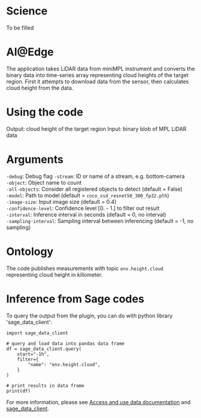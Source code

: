 # Science
To be filled

# AI@Edge
The application takes LiDAR data from miniMPL instrument and converts the binary data into time-series array representing cloud heights of the target region. First it attempts to download data from the sensor, then calculates cloud height from the data.

# Using the code
Output: cloud height of the target region
Input: binary blob of MPL LiDAR data

# Arguments
   `-debug`: Debug flag
   `-stream`: ID or name of a stream, e.g. bottom-camera  
   `-object`: Object name to count  
   `-all-objects`: Consider all registered objects to detect (default = False)  
   `-model`: Path to model (default = `coco_ssd_resnet50_300_fp32.pth`)  
   `-image-size`: Input image size (default = 0.4)  
   `-confidence-level`: Confidence level [0. - 1.] to filter out result  
   `-interval`: Inference interval in seconds (default = 0, no interval)  
   `-sampling-interval`: Sampling interval between inferencing (default = -1, no sampling)  

# Ontology
The code publishes measurements with topic `env.height.cloud` representing cloud height in killometer.

# Inference from Sage codes
To query the output from the plugin, you can do with python library 'sage_data_client':
```
import sage_data_client

# query and load data into pandas data frame
df = sage_data_client.query(
    start="-1h",
    filter={
        "name": "env.height.cloud",
    }
)

# print results in data frame
print(df)
```
For more information, please see [Access and use data documentation](https://docs.sagecontinuum.org/docs/tutorials/accessing-data) and [sage_data_client](https://pypi.org/project/sage-data-client/).

